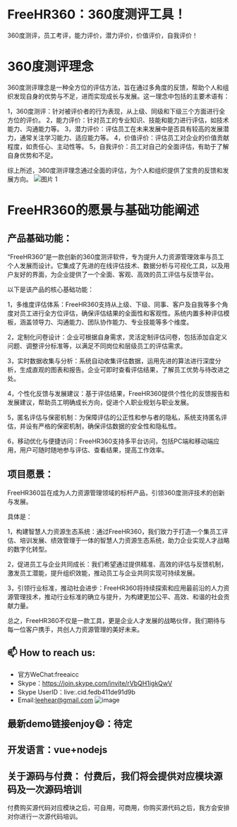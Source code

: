 # FreeHR360：360度测评工具！
360度测评，员工考评，能力评价，潜力评价，价值评价，自我评价！

# 360度测评理念
360度测评理念是一种全方位的评估方法，旨在通过多角度的反馈，帮助个人和组织发现自身的优势与不足，进而实现成长与发展。这一理念中包括的主要术语有：

1，360度测评：针对被评价者的行为表现，从上级、同级和下级三个方面进行全方位的评价。
2，能力评价：针对员工的专业知识、技能和能力进行评估，如技术能力、沟通能力等。
3，潜力评价：评估员工在未来发展中是否具有较高的发展潜力，通常关注学习能力、适应能力等。
4，价值评价：评估员工对企业的价值贡献程度，如责任心、主动性等。
5，自我评价：员工对自己的全面评估，有助于了解自身优势和不足。

综上所述，360度测评理念通过全面的评估，为个人和组织提供了宝贵的反馈和发展方向。
![图片 1](https://github.com/user-attachments/assets/18e07922-159b-48a7-8813-388508f05e8d)

# FreeHR360的愿景与基础功能阐述
## 产品基础功能：

“FreeHR360”是一款创新的360度测评软件，专为提升人力资源管理效率与员工个人发展而设计。它集成了先进的在线评估技术、数据分析与可视化工具，以及用户友好的界面，为企业提供了一个全面、客观、高效的员工评估与反馈平台。

以下是该产品的核心基础功能：

1，多维度评估体系：FreeHR360支持从上级、下级、同事、客户及自我等多个角度对员工进行全方位评估，确保评估结果的全面性和客观性。系统内置多种评估模板，涵盖领导力、沟通能力、团队协作能力、专业技能等多个维度。

2，定制化问卷设计：企业可根据自身需求，灵活定制评估问卷，包括添加自定义问题、调整评分标准等，以满足不同岗位和层级员工的评估需求。

3，实时数据收集与分析：系统自动收集评估数据，运用先进的算法进行深度分析，生成直观的图表和报告。企业可即时查看评估结果，了解员工优势与待改进之处。

4，个性化反馈与发展建议：基于评估结果，FreeHR360提供个性化的反馈报告和发展建议，帮助员工明确成长方向，促进个人职业规划与职业发展。

5，匿名评估与保密机制：为保障评估的公正性和参与者的隐私，系统支持匿名评估，并设有严格的保密机制，确保评估数据的安全性和隐私性。

6，移动优化与便捷访问：FreeHR360支持多平台访问，包括PC端和移动端应用，用户可随时随地参与评估、查看结果，提高工作效率。

## 项目愿景：

FreeHR360旨在成为人力资源管理领域的标杆产品，引领360度测评技术的创新与发展。

具体是：

1，构建智慧人力资源生态系统：通过FreeHR360，我们致力于打造一个集员工评估、培训发展、绩效管理于一体的智慧人力资源生态系统，助力企业实现人才战略的数字化转型。

2，促进员工与企业共同成长：我们希望通过提供精准、高效的评估与反馈机制，激发员工潜能，提升组织效能，推动员工与企业共同实现可持续发展。

3，引领行业标准，推动社会进步：FreeHR360将持续探索和应用最前沿的人力资源管理技术，推动行业标准的确立与提升，为构建更加公平、高效、和谐的社会贡献力量。

总之，FreeHR360不仅是一款工具，更是企业人才发展的战略伙伴，我们期待与每一位客户携手，共创人力资源管理的美好未来。

## 📫 How to reach us:
- 官方WeChat:freeaicc
- Skype：https://join.skype.com/invite/rVbQH1igkQwV
- Skype UserID：live:.cid.fedb411de91d9b
- Email:leehear@gmail.com 
![image](https://github.com/user-attachments/assets/1da1fbaa-6da9-4b7f-99b9-f9ac6a5bfa39)

## 最新demo链接enjoy😄：待定
## 开发语言：vue+nodejs
## 关于源码与付费： 付费后，我们将会提供对应模块源码及一次源码培训
付费购买源代码对应模块之后，可自用，可商用，你购买源代码之后，我方会安排对你进行一次源代码培训。
